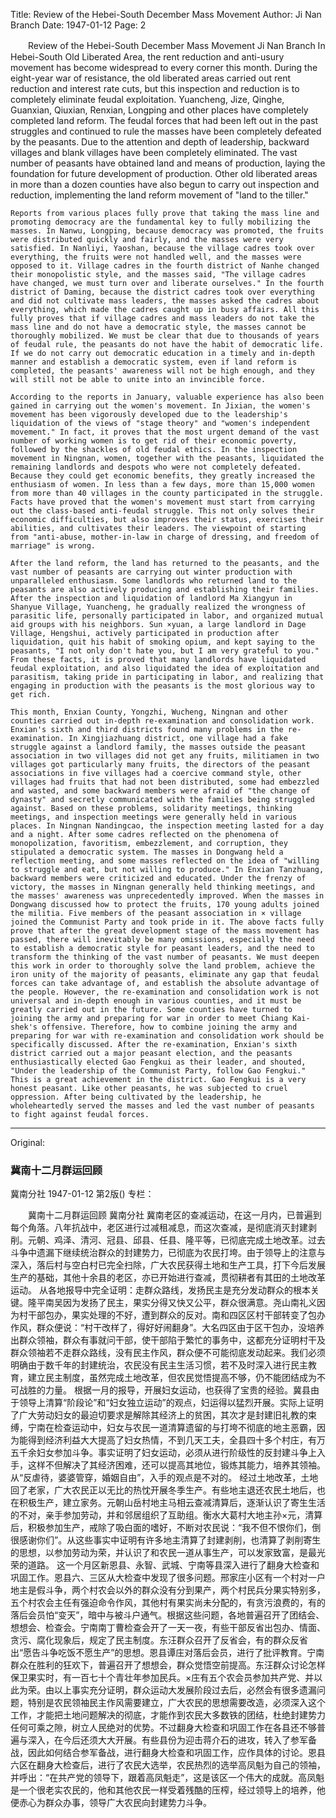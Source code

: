 Title: Review of the Hebei-South December Mass Movement
Author: Ji Nan Branch
Date: 1947-01-12
Page: 2

　　Review of the Hebei-South December Mass Movement
    Ji Nan Branch
    In Hebei-South Old Liberated Area, the rent reduction and anti-usury movement has become widespread to every corner this month. During the eight-year war of resistance, the old liberated areas carried out rent reduction and interest rate cuts, but this inspection and reduction is to completely eliminate feudal exploitation. Yuancheng, Jize, Qinghe, Guanxian, Qiuxian, Renxian, Longping and other places have completely completed land reform. The feudal forces that had been left out in the past struggles and continued to rule the masses have been completely defeated by the peasants. Due to the attention and depth of leadership, backward villages and blank villages have been completely eliminated. The vast number of peasants have obtained land and means of production, laying the foundation for future development of production. Other old liberated areas in more than a dozen counties have also begun to carry out inspection and reduction, implementing the land reform movement of "land to the tiller."

    Reports from various places fully prove that taking the mass line and promoting democracy are the fundamental key to fully mobilizing the masses. In Nanwu, Longping, because democracy was promoted, the fruits were distributed quickly and fairly, and the masses were very satisfied. In Nanliyi, Yaoshan, because the village cadres took over everything, the fruits were not handled well, and the masses were opposed to it. Village cadres in the fourth district of Nanhe changed their monopolistic style, and the masses said, "The village cadres have changed, we must turn over and liberate ourselves." In the fourth district of Daming, because the district cadres took over everything and did not cultivate mass leaders, the masses asked the cadres about everything, which made the cadres caught up in busy affairs. All this fully proves that if village cadres and mass leaders do not take the mass line and do not have a democratic style, the masses cannot be thoroughly mobilized. We must be clear that due to thousands of years of feudal rule, the peasants do not have the habit of democratic life. If we do not carry out democratic education in a timely and in-depth manner and establish a democratic system, even if land reform is completed, the peasants' awareness will not be high enough, and they will still not be able to unite into an invincible force.

    According to the reports in January, valuable experience has also been gained in carrying out the women's movement. In Jixian, the women's movement has been vigorously developed due to the leadership's liquidation of the views of "stage theory" and "women's independent movement." In fact, it proves that the most urgent demand of the vast number of working women is to get rid of their economic poverty, followed by the shackles of old feudal ethics. In the inspection movement in Ningnan, women, together with the peasants, liquidated the remaining landlords and despots who were not completely defeated. Because they could get economic benefits, they greatly increased the enthusiasm of women. In less than a few days, more than 15,000 women from more than 40 villages in the county participated in the struggle. Facts have proved that the women's movement must start from carrying out the class-based anti-feudal struggle. This not only solves their economic difficulties, but also improves their status, exercises their abilities, and cultivates their leaders. The viewpoint of starting from "anti-abuse, mother-in-law in charge of dressing, and freedom of marriage" is wrong.

    After the land reform, the land has returned to the peasants, and the vast number of peasants are carrying out winter production with unparalleled enthusiasm. Some landlords who returned land to the peasants are also actively producing and establishing their families. After the inspection and liquidation of landlord Ma Xiangyun in Shanyue Village, Yuancheng, he gradually realized the wrongness of parasitic life, personally participated in labor, and organized mutual aid groups with his neighbors. Sun ×yuan, a large landlord in Dage Village, Hengshui, actively participated in production after liquidation, quit his habit of smoking opium, and kept saying to the peasants, "I not only don't hate you, but I am very grateful to you." From these facts, it is proved that many landlords have liquidated feudal exploitation, and also liquidated the idea of exploitation and parasitism, taking pride in participating in labor, and realizing that engaging in production with the peasants is the most glorious way to get rich.

    This month, Enxian County, Yongzhi, Wucheng, Ningnan and other counties carried out in-depth re-examination and consolidation work. Enxian's sixth and third districts found many problems in the re-examination. In Xingjiazhuang district, one village had a fake struggle against a landlord family, the masses outside the peasant association in two villages did not get any fruits, militiamen in two villages got particularly many fruits, the directors of the peasant associations in five villages had a coercive command style, other villages had fruits that had not been distributed, some had embezzled and wasted, and some backward members were afraid of "the change of dynasty" and secretly communicated with the families being struggled against. Based on these problems, solidarity meetings, thinking meetings, and inspection meetings were generally held in various places. In Ningnan Nandingcao, the inspection meeting lasted for a day and a night. After some cadres reflected on the phenomena of monopolization, favoritism, embezzlement, and corruption, they stipulated a democratic system. The masses in Dongwang held a reflection meeting, and some masses reflected on the idea of "willing to struggle and eat, but not willing to produce." In Enxian Tanzhuang, backward members were criticized and educated. Under the frenzy of victory, the masses in Ningnan generally held thinking meetings, and the masses' awareness was unprecedentedly improved. When the masses in Dongwang discussed how to protect the fruits, 170 young adults joined the militia. Five members of the peasant association in × village joined the Communist Party and took pride in it. The above facts fully prove that after the great development stage of the mass movement has passed, there will inevitably be many omissions, especially the need to establish a democratic style for peasant leaders, and the need to transform the thinking of the vast number of peasants. We must deepen this work in order to thoroughly solve the land problem, achieve the iron unity of the majority of peasants, eliminate any gap that feudal forces can take advantage of, and establish the absolute advantage of the people. However, the re-examination and consolidation work is not universal and in-depth enough in various counties, and it must be greatly carried out in the future. Some counties have turned to joining the army and preparing for war in order to meet Chiang Kai-shek's offensive. Therefore, how to combine joining the army and preparing for war with re-examination and consolidation work should be specifically discussed. After the re-examination, Enxian's sixth district carried out a major peasant election, and the peasants enthusiastically elected Gao Fengkui as their leader, and shouted, "Under the leadership of the Communist Party, follow Gao Fengkui." This is a great achievement in the district. Gao Fengkui is a very honest peasant. Like other peasants, he was subjected to cruel oppression. After being cultivated by the leadership, he wholeheartedly served the masses and led the vast number of peasants to fight against feudal forces.



<hr /> 

Original: 


### 冀南十二月群运回顾
冀南分社
1947-01-12
第2版()
专栏：

　　冀南十二月群运回顾
    冀南分社
    冀南老区的查减运动，在这一月内，已普遍到每个角落。八年抗战中，老区进行过减租减息，而这次查减，是彻底消灭封建剥削。元朝、鸡泽、清河、冠县、邱县、任县、隆平等，已彻底完成土地改革。过去斗争中遗漏下继续统治群众的封建势力，已彻底为农民打垮。由于领导上的注意与深入，落后村与空白村已完全扫除，广大农民获得土地和生产工具，打下今后发展生产的基础，其他十余县的老区，亦已开始进行查减，贯彻耕者有其田的土地改革运动。
    从各地报导中完全证明：走群众路线，发扬民主是充分发动群众的根本关键。隆平南吴因为发扬了民主，果实分得又快又公平，群众很满意。尧山南礼义因为村干部包办，果实处理的不好，遭到群众的反对。南和四区区村干部转变了包办作风，群众便说：“村干改样了，得好好闹翻身”。大名四区由于区干包办，没培养出群众领袖，群众有事就问干部，使干部陷于繁忙的事务中，这都充分证明村干及群众领袖若不走群众路线，没有民主作风，群众便不可能彻底发动起来。我们必须明确由于数千年的封建统治，农民没有民主生活习惯，若不及时深入进行民主教育，建立民主制度，虽然完成土地改革，但农民觉悟提高不够，仍不能团结成为不可战胜的力量。
    根据一月的报导，开展妇女运动，也获得了宝贵的经验。冀县由于领导上清算“阶段论”和“妇女独立运动”的观点，妇运得以猛烈开展。实际上证明了广大劳动妇女的最迫切要求是解除其经济上的贫困，其次才是封建旧礼教的束缚，宁南在检查运动中，妇女与农民一道清算遗留的与打垮不彻底的地主恶霸，因为能得到经济利益大大提高了妇女热情，不到几天工夫，全县四十多个村庄，有万五千余妇女参加斗争。事实证明了妇女运动，必须从进行阶级性的反封建斗争上入手，这样不但解决了其经济困难，还可以提高其地位，锻炼其能力，培养其领袖。从“反虐待，婆婆管穿，婚姻自由”，入手的观点是不对的。
    经过土地改革，土地回了老家，广大农民正以无比的热忱开展冬季生产。有些地主退还农民土地后，也在积极生产，建立家务。元朝山岳村地主马相云查减清算后，逐渐认识了寄生生活的不对，亲手参加劳动，并和邻居组织了互助组。衡水大葛村大地主孙×元，清算后，积极参加生产，戒除了吸白面的嗜好，不断对农民说：“我不但不恨你们，倒很感谢你们”。从这些事实中证明有许多地主清算了封建剥削，也清算了剥削寄生的思想，以参加劳动为荣，并认识了和农民一道从事生产，可以发家致富，是最光荣的道路。
    这一个月区新恩县、永智、武城、宁南等县深入进行了翻身大检查和巩固工作。恩县六、三区从大检查中发现了很多问题。邢家庄小区有一个村对一户地主是假斗争，两个村农会以外的群众没有分到果产，两个村民兵分果实特别多，五个村农会主任有强迫命令作风，其他村有果实尚未分配的，有贪污浪费的，有的落后会员怕“变天”，暗中与被斗户通气。根据这些问题，各地普遍召开了团结会、想想会、检查会。宁南南丁曹检查会开了一天一夜，有些干部反省出包办、情面、贪污、腐化现象后，规定了民主制度。东汪群众召开了反省会，有的群众反省出“愿告斗争吃饭不愿生产”的思想。恩县谭庄对落后会员，进行了批评教育。宁南群众在胜利的狂欢下，普遍召开了想想会，群众觉悟空前提高。东汪群众讨论怎样保卫果实时，有一百七十个青壮年参加民兵。×庄有五个农会员参加共产党、并以此为荣。由以上事实充分证明，群众运动大发展阶段过去后，必然会有很多遗漏问题，特别是农民领袖民主作风需要建立，广大农民的思想需要改造，必须深入这个工作，才能把土地问题解决的彻底，才能作到农民大多数铁的团结，杜绝封建势力任何可乘之隙，树立人民绝对的优势。不过翻身大检查和巩固工作在各县还不够普遍与深入，在今后还须大大开展。有些县份为迎击蒋介石的进攻，转入了参军备战，因此如何结合参军备战，进行翻身大检查和巩固工作，应作具体的讨论。恩县六区在翻身大检查后，进行了农民大选举，农民热烈的选举高凤魁为自己的领袖，并呼出：“在共产党的领导下，跟着高凤魁走”，这是该区一个伟大的成就。高凤魁是一个很老实农民的，他和其他农民一样受着残酷的压榨，经过领导上的培养，他便赤心为群众办事，领导广大农民向封建势力斗争。
